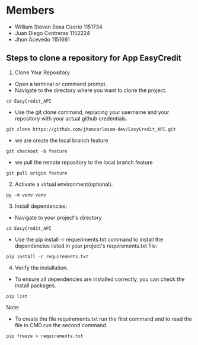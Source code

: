 # Members
- William Steven Sosa Osorio 1151734
- Juan Diego Contreras 1152224
- Jhon Acevedo 1151661

## Steps to clone a repository for App EasyCredit
   
1. Clone Your Repository
- Open a terminal or command prompt.     
- Navigate to the directory where you want to clone the project.
```
cd EasyCredit_API
```

- Use the git clone command, replacing your username and your repository with your actual github credentials.

```
git clone https://github.com/jhoncarlosam-dev/EasyCredit_API.git
```

- we are create the local branch feature
```
git checkout -b feature
```
- we pull the remote repository to the local branch feature
```
git pull origin feature
```

2. Activate a virtual environment(optional).
```
py -m venv venv
```

3. Install dependencies:
- Navigate to your project's directory
```
cd EasyCredit_API
``` 
- Use the pip install -r requeriments.txt command to install the dependencies listed in your project's requirements.txt file:
```
pip install -r requirements.txt
``` 

4. Verify the installation.
- To ensure all dependencies are installed correctly, you can check the install packages.

```
pip list
``` 

Note: 
- To create the file requirements.txt run the first command and to read the file in CMD run the second command.
```
pip freeze > requirements.txt
``` 
